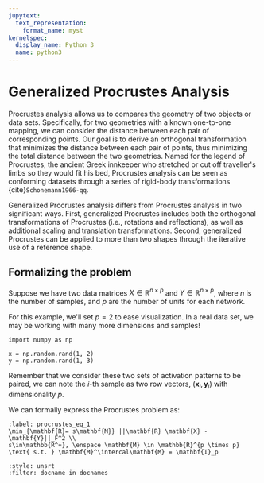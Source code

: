 ```yaml
---
jupytext:
  text_representation:
    format_name: myst
kernelspec:
  display_name: Python 3
  name: python3
---
```


# Generalized Procrustes Analysis

Procrustes analysis allows us to compares the geometry of two objects or data sets.
Specifically, for two geometries with a known one-to-one mapping,
we can consider the distance between each pair of corresponding points.
Our goal is to derive an orthogonal transformation that minimizes the distance between each pair of points, thus minimizing the total distance between the two geometries.
Named for the legend of Procrustes,
the ancient Greek innkeeper who stretched or cut off traveller's limbs so they would fit his bed,
Procrustes analysis can be seen as conforming datasets through a series of rigid-body transformations {cite}`Schonemann1966-qq`.

Generalized Procrustes analysis differs from Procrustes analysis in two significant ways.
First, generalized Procrustes includes both the orthogonal transformations of Procrustes (i.e., rotations and reflections),
as well as additional scaling and translation transformations.
Second, generalized Procrustes can be applied to more than two shapes through the iterative use of a reference shape.

## Formalizing the problem

Suppose we have two data matrices
$X \in \mathbb{R}^{n \times p}$ and
$Y \in \mathbb{R}^{n \times p}$,
where $n$ is the number of samples,
and $p$ are the number of units for each network.

For this example, we'll set $p=2$ to ease visualization.
In a real data set, we may be working with many more dimensions and samples!

```{code} python3
import numpy as np

x = np.random.rand(1, 2)
y = np.random.rand(1, 3)
```

Remember that we consider these two sets of activation patterns to be paired,
we can note the $i$-th sample as two row vectors,
$(\mathbf{x}_i, \mathbf{y}_i)$ with dimensionality $p$.

We can formally express the Procrustes problem as:

```{math}
:label: procrustes_eq_1
\min_{\mathbf{R}= s\mathbf{M}} ||\mathbf{R} \mathbf{X} - \mathbf{Y}||_F^2 \\
s\in\mathbb{R^+}, \enspace \mathbf{M} \in \mathbb{R}^{p \times p} \text{ s.t. } \mathbf{M}^\intercal\mathbf{M} = \mathbf{I}_p
```

```{bibliography} references.bib
:style: unsrt
:filter: docname in docnames
```